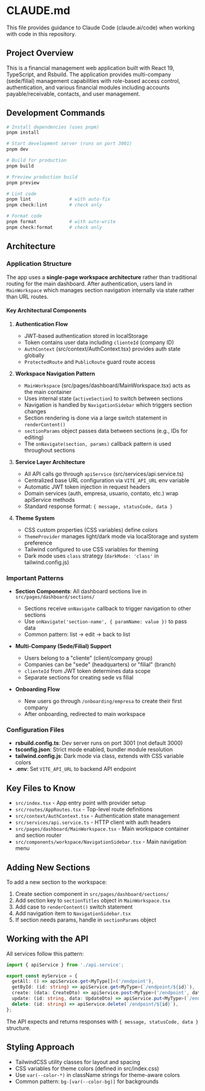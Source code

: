 # CLAUDE.md

This file provides guidance to Claude Code (claude.ai/code) when working with code in this repository.

## Project Overview

This is a financial management web application built with React 19, TypeScript, and Rsbuild. The application provides multi-company (sede/filial) management capabilities with role-based access control, authentication, and various financial modules including accounts payable/receivable, contacts, and user management.

## Development Commands

```bash
# Install dependencies (uses pnpm)
pnpm install

# Start development server (runs on port 3001)
pnpm dev

# Build for production
pnpm build

# Preview production build
pnpm preview

# Lint code
pnpm lint              # with auto-fix
pnpm check:lint        # check only

# Format code
pnpm format            # with auto-write
pnpm check:format      # check only
```

## Architecture

### Application Structure

The app uses a **single-page workspace architecture** rather than traditional routing for the main dashboard. After authentication, users land in `MainWorkspace` which manages section navigation internally via state rather than URL routes.

#### Key Architectural Components

1. **Authentication Flow**
   - JWT-based authentication stored in localStorage
   - Token contains user data including `clienteId` (company ID)
   - `AuthContext` (src/context/AuthContext.tsx) provides auth state globally
   - `ProtectedRoute` and `PublicRoute` guard route access

2. **Workspace Navigation Pattern**
   - `MainWorkspace` (src/pages/dashboard/MainWorkspace.tsx) acts as the main container
   - Uses internal state (`activeSection`) to switch between sections
   - Navigation is handled by `NavigationSidebar` which triggers section changes
   - Section rendering is done via a large switch statement in `renderContent()`
   - `sectionParams` object passes data between sections (e.g., IDs for editing)
   - The `onNavigate(section, params)` callback pattern is used throughout sections

3. **Service Layer Architecture**
   - All API calls go through `apiService` (src/services/api.service.ts)
   - Centralized base URL configuration via `VITE_API_URL` env variable
   - Automatic JWT token injection in request headers
   - Domain services (auth, empresa, usuario, contato, etc.) wrap apiService methods
   - Standard response format: `{ message, statusCode, data }`

4. **Theme System**
   - CSS custom properties (CSS variables) define colors
   - `ThemeProvider` manages light/dark mode via localStorage and system preference
   - Tailwind configured to use CSS variables for theming
   - Dark mode uses `class` strategy (`darkMode: 'class'` in tailwind.config.js)

### Important Patterns

- **Section Components**: All dashboard sections live in `src/pages/dashboard/sections/`
  - Sections receive `onNavigate` callback to trigger navigation to other sections
  - Use `onNavigate('section-name', { paramName: value })` to pass data
  - Common pattern: list → edit → back to list

- **Multi-Company (Sede/Filial) Support**
  - Users belong to a "cliente" (client/company group)
  - Companies can be "sede" (headquarters) or "filial" (branch)
  - `clienteId` from JWT token determines data scope
  - Separate sections for creating sede vs filial

- **Onboarding Flow**
  - New users go through `/onboarding/empresa` to create their first company
  - After onboarding, redirected to main workspace

### Configuration Files

- **rsbuild.config.ts**: Dev server runs on port 3001 (not default 3000)
- **tsconfig.json**: Strict mode enabled, bundler module resolution
- **tailwind.config.js**: Dark mode via class, extends with CSS variable colors
- **.env**: Set `VITE_API_URL` to backend API endpoint

## Key Files to Know

- `src/index.tsx` - App entry point with provider setup
- `src/routes/AppRoutes.tsx` - Top-level route definitions
- `src/context/AuthContext.tsx` - Authentication state management
- `src/services/api.service.ts` - HTTP client with auth headers
- `src/pages/dashboard/MainWorkspace.tsx` - Main workspace container and section router
- `src/components/workspace/NavigationSidebar.tsx` - Main navigation menu

## Adding New Sections

To add a new section to the workspace:

1. Create section component in `src/pages/dashboard/sections/`
2. Add section key to `sectionTitles` object in `MainWorkspace.tsx`
3. Add case to `renderContent()` switch statement
4. Add navigation item to `NavigationSidebar.tsx`
5. If section needs params, handle in `sectionParams` object

## Working with the API

All services follow this pattern:
```typescript
import { apiService } from './api.service';

export const myService = {
  getAll: () => apiService.get<MyType[]>('/endpoint'),
  getById: (id: string) => apiService.get<MyType>(`/endpoint/${id}`),
  create: (data: CreateDto) => apiService.post<MyType>('/endpoint', data),
  update: (id: string, data: UpdateDto) => apiService.put<MyType>(`/endpoint/${id}`, data),
  delete: (id: string) => apiService.delete(`/endpoint/${id}`),
};
```

The API expects and returns responses with `{ message, statusCode, data }` structure.

## Styling Approach

- TailwindCSS utility classes for layout and spacing
- CSS variables for theme colors (defined in src/index.css)
- Use `var(--color-*)` in className strings for theme-aware colors
- Common pattern: `bg-[var(--color-bg)]` for backgrounds
